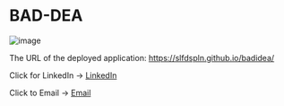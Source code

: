 # BAD-DEA

![image](https://user-images.githubusercontent.com/121422214/228717435-d7154812-d3a4-4c59-acb0-414268a8f28b.png)

The URL of the deployed application: https://slfdspln.github.io/badidea/



Click for LinkedIn -> [LinkedIn](https://www.linkedin.com/in/cristal-rivera-662b58248/)

Click to Email -> [Email](mailto:inaliaashanti@gmail.com?subject=[Email]%20Source%20Han%20Sans)
